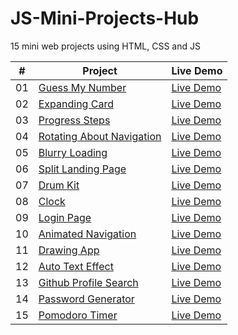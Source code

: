 # JS-Mini-Projects-Hub

15 mini web projects using HTML, CSS and JS

|  #  | Project                                                                                                            | Live Demo                                                                                |
| :-: | ------------------------------------------------------------------------------------------------------------------ | ---------------------------------------------------------------------------------------- |
| 01  | [Guess My Number](https://github.com/sazit96/JS-Mini-Projects-Hub/tree/main/GuessMyNumber)                         | [Live Demo](https://sazit96.github.io/JS-Mini-Projects-Hub/GuessMyNumber/)               |
| 02  | [Expanding Card](https://github.com/sazit96/JS-Mini-Projects-Hub/tree/main/ExpandingCard)                          | [Live Demo](https://sazit96.github.io/JS-Mini-Projects-Hub/ExpandingCard/)               |
| 03  | [Progress Steps](https://github.com/sazit96/JS-Mini-Projects-Hub/tree/main/ProgressSteps)                          | [Live Demo](https://sazit96.github.io/JS-Mini-Projects-Hub/ProgressSteps/)               |
| 04  | [Rotating About Navigation](https://github.com/sazit96/JS-Mini-Projects-Hub/tree/main/RotatingNavigationAnimation) | [Live Demo](https://sazit96.github.io/JS-Mini-Projects-Hub/RotatingNavigationAnimation/) |
| 05  | [Blurry Loading](https://github.com/sazit96/JS-Mini-Projects-Hub/tree/main/BlurryLoading)                          | [Live Demo](https://sazit96.github.io/JS-Mini-Projects-Hub/BlurryLoading/)               |
| 06  | [Split Landing Page ](https://github.com/sazit96/JS-Mini-Projects-Hub/tree/main/SplitLandingPage)                  | [Live Demo](https://sazit96.github.io/JS-Mini-Projects-Hub/SplitLandingPage/)            |
| 07  | [Drum Kit ](https://github.com/sazit96/JS-Mini-Projects-Hub/tree/main/DrumKit)                                     | [Live Demo](https://sazit96.github.io/JS-Mini-Projects-Hub/DrumKit/)                     |
| 08  | [Clock ](https://github.com/sazit96/JS-Mini-Projects-Hub/tree/main/CSSJSClock)                                     | [Live Demo](https://sazit96.github.io/JS-Mini-Projects-Hub/CSSJSClock/)                  |
| 09  | [Login Page ](https://github.com/sazit96/JS-Mini-Projects-Hub/tree/main/LoginPage)                                 | [Live Demo](https://sazit96.github.io/JS-Mini-Projects-Hub/LoginPage/)                   |
| 10  | [Animated Navigation ](https://github.com/sazit96/JS-Mini-Projects-Hub/tree/main/AnimatedNavigation)               | [Live Demo](https://sazit96.github.io/JS-Mini-Projects-Hub/AnimatedNavigation/)          |
| 11  | [Drawing App ](https://github.com/sazit96/JS-Mini-Projects-Hub/tree/main/DrawingApp)                               | [Live Demo](https://sazit96.github.io/JS-Mini-Projects-Hub/DrawingApp/)                  |
| 12  | [Auto Text Effect ](https://github.com/sazit96/JS-Mini-Projects-Hub/tree/main/AutoTextEffect)                      | [Live Demo](https://sazit96.github.io/JS-Mini-Projects-Hub/AutoTextEffect/)              |
| 13  | [Github Profile Search ](https://github.com/sazit96/JS-Mini-Projects-Hub/tree/main/GithubProfilesSearch)           | [Live Demo](https://sazit96.github.io/JS-Mini-Projects-Hub/GithubProfilesSearch/)        |
| 14  | [Password Generator ](https://github.com/sazit96/JS-Mini-Projects-Hub/tree/main/PasswordGenerator)                 | [Live Demo](https://sazit96.github.io/JS-Mini-Projects-Hub/PasswordGenerator/)           |
| 15  | [Pomodoro Timer ](https://github.com/sazit96/JS-Mini-Projects-Hub/tree/main/PomodoroTimer)                         | [Live Demo](https://sazit96.github.io/JS-Mini-Projects-Hub/PomodoroTimer/)               |

